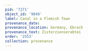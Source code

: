 ```yaml
---
pid: '7271'
object_id: '9849'
label: Canal in a Flemish Town
provenance_date:
provenance_location: Germany, Ebrach
provenance_text: Zisterzienserabtei
order: '2553'
collection: provenance
---
```

